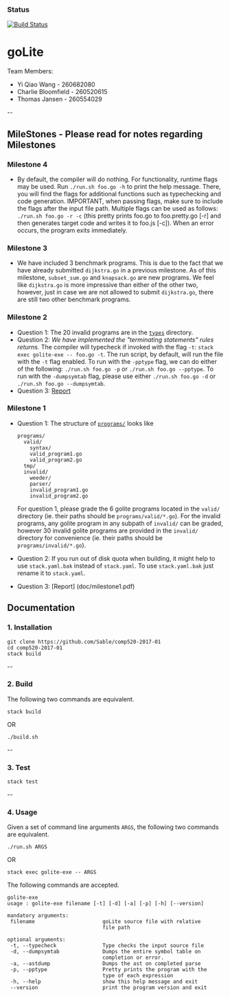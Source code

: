 ### Status
[![Build Status](https://api.travis-ci.com/yiqiaowang/comp520-2017-01.svg?token=hr7c7sHjqwUBhqrhRBYy&branch=master)](https://travis-ci.com/yiqiaowang/comp520-2017-01)

# goLite

Team Members:
* Yi Qiao Wang - 260682080
* Charlie Bloomfield - 260520615
* Thomas Jansen - 260554029


--
## MileStones - Please read for notes regarding Milestones
### Milestone 4
* By default, the compiler will do nothing. For functionality, runtime flags may be used. Run ```./run.sh foo.go -h``` to print the help message. There, you will find the flags for additional functions such as typechecking and code generation. IMPORTANT, when passing flags, make sure to include the flags after the input file path. Multiple flags can be used as follows: ```./run.sh foo.go -r -c``` (this pretty prints foo.go to foo.pretty.go [-r] and then generates target code and writes it to foo.js [-c]). When an error occurs, the program exits immediately.

### Milestone 3
* We have included 3 benchmark programs. This is due to the fact that we have already submitted ```dijkstra.go``` in a previous milestone. As of this milestone, ```subset_sum.go``` and ```knapsack.go``` are new programs. We feel like ```dijkstra.go``` is more impressive than either of the other two, however, just in case we are not allowed to submit ```dijkstra.go```, there are still two other benchmark programs.

### Milestone 2
* Question 1: The 20 invalid programs are in the [```types```](programs/invalid/tests/) directory.
* Question 2: _We have implemented the "terminating statements" rules returns._ The compiler will typecheck if invoked with the flag ```-t```: ```stack exec golite-exe -- foo.go -t```. The run script, by default, will run the file with the ```-t``` flag enabled. To run with the ```-pptype``` flag, we can do either of the following: ```./run.sh foo.go -p``` or ```./run.sh foo.go --pptype```. To run with the ```-dumpsymtab``` flag, please use either ```./run.sh foo.go -d``` or ```./run.sh foo.go --dumpsymtab```. 
* Question 3: [Report](doc/milestone2.pdf)


### Milestone 1
* Question 1: The structure of [```programs/```](programs/) looks like

    ```
    programs/
      valid/
        syntax/
        valid_program1.go
        valid_program2.go
      tmp/
      invalid/
        weeder/
        parser/
        invalid_program1.go
        invalid_program2.go
    ```

  For question 1, please grade the 6 golite programs located in the ```valid/``` directory (ie. their paths should be ```programs/valid/*.go```). For the invalid programs, any golite program in any subpath of ```invalid/``` can be graded, however 30 invalid golite programs are provided in the ```invalid/``` directory for convenience (ie. their paths should be ```programs/invalid/*.go```).
* Question 2: If you run out of disk quota when building, it might help to use ```stack.yaml.bak``` instead of ```stack.yaml```. To use ```stack.yaml.bak``` just rename it to ```stack.yaml```.
* Question 3: [Report] (doc/milestone1.pdf)



## Documentation
### 1. Installation
```
git clone https://github.com/Sable/comp520-2017-01
cd comp520-2017-01
stack build
```

--
### 2. Build
The following two commands are equivalent.

`stack build`

OR

`./build.sh`


--
### 3. Test
`stack test`


--
### 4. Usage
Given a set of command line arguments `ARGS`, the following two commands are equivalent.

`./run.sh ARGS`

OR

`stack exec golite-exe -- ARGS`


The following commands are accepted.

```
golite-exe
usage : golite-exe filename [-t] [-d] [-a] [-p] [-h] [--version]

mandatory arguments:
 filename                      goLite source file with relative
                               file path

optional arguments:
 -t, --typecheck               Type checks the input source file
 -d, --dumpsymtab              Dumps the entire symbol table on
                               completion or error.
 -a, --astdump                 Dumps the ast on completed parse
 -p, --pptype                  Pretty prints the program with the
                               type of each expression
 -h, --help                    show this help message and exit
 --version                     print the program version and exit
 ```
